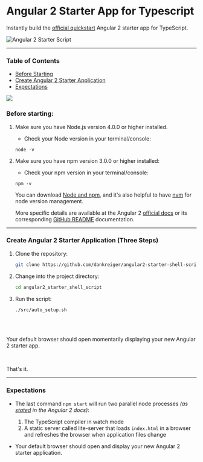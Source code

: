 # Angular 2 Starter App for Typescript


Instantly build the [official quickstart](https://angular.io/docs/ts/latest/quickstart.html) Angular 2 starter app for TypeScript.

![Angular 2 Starter Script](https://i.imgflip.com/1abtho.gif)

* * *


### Table of Contents
*   [Before Starting](#before-starting)
*   [Create Angular 2 Starter Application](#create-angular-2-starter-application-four-steps)
*   [Expectations](#expectations)


[![](http://angular.io/resources/images/logos/standard/shield-large.png)](https://angular.io/docs/ts/latest/quickstart.html)

### Before starting:

1.  Make sure you have Node.js version 4.0.0 or higher installed.

    - Check your Node version in your terminal/console:

    ```
    node -v
    ```

2.  Make sure you have npm version 3.0.0 or higher installed:

    - Check your npm version in your terminal/console:

    ```
    npm -v
    ```

    You can download [Node and npm](https://nodejs.org/en/), and it's also helpful to have [nvm](https://github.com/creationix/nvm) for node version management.

    More specific details are available at the Angular 2 [official docs](https://angular.io/docs/ts/latest/quickstart.html) or its corresponding [GitHub README](https://github.com/angular/quickstart/blob/master/README.md) documentation.

* * *

### Create Angular 2 Starter Application (Three Steps)

1.  Clone the repository:

    ```sh
    git clone https://github.com/dankreiger/angular2-starter-shell-script.git
    ```

2.  Change into the project directory:

    ```sh
    cd angular2_starter_shell_script
    ```

3.  Run the script:

    ```sh
    ./src/auto_setup.sh
    ```

<br>
<br>


Your default browser should open momentarily displaying your new Angular 2 starter app.

<br>

That's it.



* * *

### Expectations


- The last command <code>npm start</code> will run two parallel node processes _(as <a href="https://angular.io/docs/ts/latest/quickstart.html">stated</a> in the Angular 2 docs)_:
  1. The TypeScript compiler in watch mode
  2. A static server called lite-server that loads `index.html` in a browser and refreshes the browser when application files change


- Your default browser should open and display your new Angular 2 starter application.
